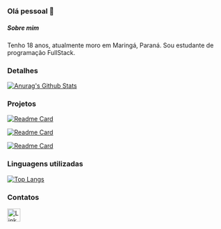 ### Olá pessoal 👋

##### Sobre mim
Tenho 18 anos, atualmente moro em Maringá, Paraná. 
Sou estudante de programação FullStack.

### Detalhes

[![Anurag's Github Stats](https://github-readme-stats.vercel.app/api?username=ygorfeltrin&show_icons=true&theme=dark)](https://github.com/anuraghazra/github-readme-stats)

### Projetos

[![Readme Card](https://github-readme-stats.vercel.app/api/pin/?username=ygorfeltrin&repo=TikTok-Project&theme=dark)](https://github.com/anuraghazra/github-readme-stats)

[![Readme Card](https://github-readme-stats.vercel.app/api/pin/?username=ygorfeltrin&repo=MarioJump-Game&theme=dark)](https://github.com/anuraghazra/github-readme-stats)

[![Readme Card](https://github-readme-stats.vercel.app/api/pin/?username=ygorfeltrin&repo=LeagueOfLegends-Login&theme=dark)](https://github.com/anuraghazra/github-readme-stats)

### Linguagens utilizadas

[![Top Langs](https://github-readme-stats.vercel.app/api/top-langs/?username=ygorfeltrin&layout=compact)](https://github.com/anuraghazra/github-readme-stats)

### Contatos

[<img src='https://img.shields.io/badge/LinkedIn-0077B5?style=for-the-badge&logo=linkedin&logoColor=white' alt='Linkedin' height='30' >](https://www.linkedin.com/in/ygorfeltrin/)
